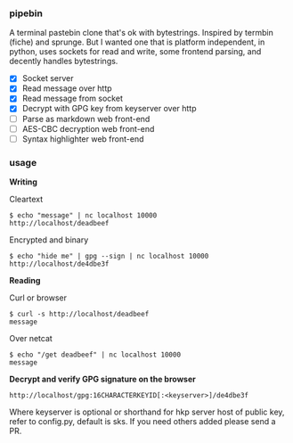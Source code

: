 ### pipebin

A terminal pastebin clone that's ok with bytestrings. Inspired by termbin (fiche) and sprunge. But I wanted one that is platform independent, in python, uses sockets for read and write, some frontend parsing, and decently handles bytestrings.

  - [x] Socket server
  - [x] Read message over http
  - [x] Read message from socket
  - [x] Decrypt with GPG key from keyserver over http
  - [ ] Parse as markdown web front-end
  - [ ] AES-CBC decryption web front-end
  - [ ] Syntax highlighter web front-end

### usage

**Writing**

Cleartext
```
$ echo "message" | nc localhost 10000
http://localhost/deadbeef
```

Encrypted and binary
```
$ echo "hide me" | gpg --sign | nc localhost 10000
http://localhost/de4dbe3f
```

**Reading**

Curl or browser
```
$ curl -s http://localhost/deadbeef
message
```

Over netcat
```
$ echo "/get deadbeef" | nc localhost 10000
message
```

**Decrypt and verify GPG signature on the browser**
```
http://localhost/gpg:16CHARACTERKEYID[:<keyserver>]/de4dbe3f
```

Where keyserver is optional or shorthand for hkp server host of public key, refer to config.py, default is sks. If you need others added please send a PR.
